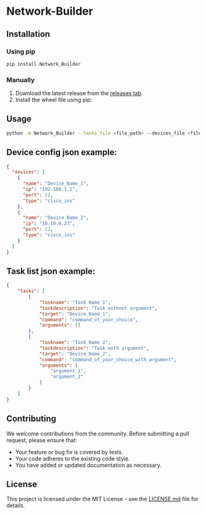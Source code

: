 # Network-Builder

## Installation

### Using pip

```bash
pip install Network_Builder
```

### Manually
1. Download the latest release from the [releases tab](https://github.com/yourusername/Network_Builder/releases).
2. Install the wheel file using pip:

## Usage
```bash
python -m Network_Builder --tasks_file <file_path> --devices_file <file_path>
```

## Device config json example:
```json
{
  "devices": [
    {
      "name": "Device_Name_1",
      "ip": "192.168.1.1",
      "port": 22,
      "type": "cisco_ios"
    },
    {
      "name": "Device_Name_2",
      "ip": "10.10.0.23",
      "port": 22,
      "type": "cisco_ios"
    }
  ]
}
```

## Task list json example:
``` json
{
    "tasks": [
        {
            "taskname": "Task Name 1",
            "taskdescription": "Task without argument",
            "target": "Device_Name_1",
            "command": "command_of_your_choice",
            "arguments": []
        },
        {
            "taskname": "Task Name 2",
            "taskdescription": "Task with argument",
            "target": "Device_Name_2",
            "command": "command_of_your_choice_with_argument",
            "arguments": [
                "argument_1",
                "argument_2"
            ]
        }
    ]
}
```


## Contributing

We welcome contributions from the community. Before submitting a pull request, please ensure that:

- Your feature or bug fix is covered by tests.
- Your code adheres to the existing code style.
- You have added or updated documentation as necessary.

## License

This project is licensed under the MIT License - see the [LICENSE.md](LICENSE.md) file for details.
